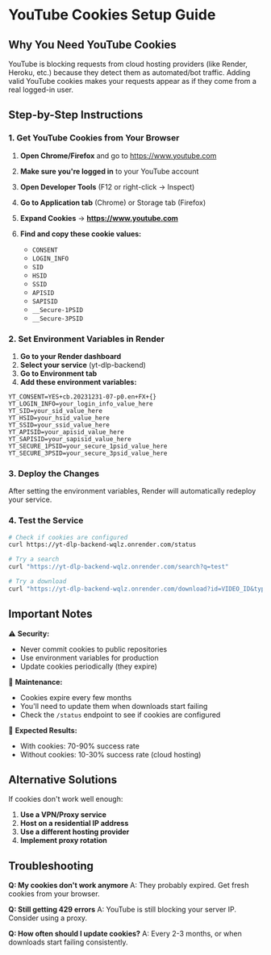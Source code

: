 # YouTube Cookies Setup Guide

## Why You Need YouTube Cookies

YouTube is blocking requests from cloud hosting providers (like Render, Heroku, etc.) because they detect them as automated/bot traffic. Adding valid YouTube cookies makes your requests appear as if they come from a real logged-in user.

## Step-by-Step Instructions

### 1. Get YouTube Cookies from Your Browser

1. **Open Chrome/Firefox** and go to https://www.youtube.com
2. **Make sure you're logged in** to your YouTube account
3. **Open Developer Tools** (F12 or right-click → Inspect)
4. **Go to Application tab** (Chrome) or Storage tab (Firefox)
5. **Expand Cookies** → **https://www.youtube.com**
6. **Find and copy these cookie values:**

   - `CONSENT`
   - `LOGIN_INFO` 
   - `SID`
   - `HSID`
   - `SSID`
   - `APISID`
   - `SAPISID`
   - `__Secure-1PSID`
   - `__Secure-3PSID`

### 2. Set Environment Variables in Render

1. **Go to your Render dashboard**
2. **Select your service** (yt-dlp-backend)
3. **Go to Environment tab**
4. **Add these environment variables:**

```
YT_CONSENT=YES+cb.20231231-07-p0.en+FX+{}
YT_LOGIN_INFO=your_login_info_value_here
YT_SID=your_sid_value_here
YT_HSID=your_hsid_value_here
YT_SSID=your_ssid_value_here
YT_APISID=your_apisid_value_here
YT_SAPISID=your_sapisid_value_here
YT_SECURE_1PSID=your_secure_1psid_value_here
YT_SECURE_3PSID=your_secure_3psid_value_here
```

### 3. Deploy the Changes

After setting the environment variables, Render will automatically redeploy your service.

### 4. Test the Service

```bash
# Check if cookies are configured
curl https://yt-dlp-backend-wqlz.onrender.com/status

# Try a search
curl "https://yt-dlp-backend-wqlz.onrender.com/search?q=test"

# Try a download
curl "https://yt-dlp-backend-wqlz.onrender.com/download?id=VIDEO_ID&type=mp3"
```

## Important Notes

⚠️ **Security:**
- Never commit cookies to public repositories
- Use environment variables for production
- Update cookies periodically (they expire)

🔄 **Maintenance:**
- Cookies expire every few months
- You'll need to update them when downloads start failing
- Check the `/status` endpoint to see if cookies are configured

🎯 **Expected Results:**
- With cookies: 70-90% success rate
- Without cookies: 10-30% success rate (cloud hosting)

## Alternative Solutions

If cookies don't work well enough:

1. **Use a VPN/Proxy service**
2. **Host on a residential IP address**
3. **Use a different hosting provider**
4. **Implement proxy rotation**

## Troubleshooting

**Q: My cookies don't work anymore**
A: They probably expired. Get fresh cookies from your browser.

**Q: Still getting 429 errors**
A: YouTube is still blocking your server IP. Consider using a proxy.

**Q: How often should I update cookies?**
A: Every 2-3 months, or when downloads start failing consistently. 